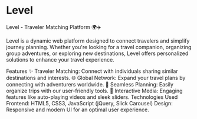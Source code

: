 # Level
Level - Traveler Matching Platform 🌍✈️

Level is a dynamic web platform designed to connect travelers and simplify journey planning. Whether you're looking for a travel companion, organizing group adventures, or exploring new destinations, Level offers personalized solutions to enhance your travel experience.

Features
✨ Traveler Matching: Connect with individuals sharing similar destinations and interests.
🌐 Global Network: Expand your travel plans by connecting with adventurers worldwide.
📅 Seamless Planning: Easily organize trips with our user-friendly tools.
🎥 Interactive Media: Engaging features like auto-playing videos and sleek sliders.
Technologies Used
Frontend: HTML5, CSS3, JavaScript (jQuery, Slick Carousel)
Design: Responsive and modern UI for an optimal user experience.
